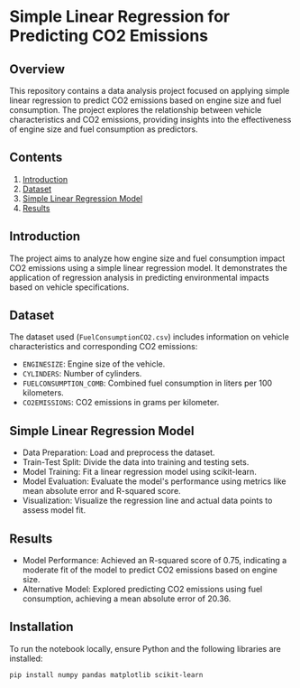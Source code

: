 # Simple Linear Regression for Predicting CO2 Emissions

## Overview
This repository contains a data analysis project focused on applying simple linear regression to predict CO2 emissions based on engine size and fuel consumption. The project explores the relationship between vehicle characteristics and CO2 emissions, providing insights into the effectiveness of engine size and fuel consumption as predictors.

## Contents
1. [Introduction](#introduction)
2. [Dataset](#dataset)
3. [Simple Linear Regression Model](#simple-linear-regression-model)
4. [Results](#results)


## Introduction
The project aims to analyze how engine size and fuel consumption impact CO2 emissions using a simple linear regression model. It demonstrates the application of regression analysis in predicting environmental impacts based on vehicle specifications.

## Dataset
The dataset used (`FuelConsumptionCO2.csv`) includes information on vehicle characteristics and corresponding CO2 emissions:
- `ENGINESIZE`: Engine size of the vehicle.
- `CYLINDERS`: Number of cylinders.
- `FUELCONSUMPTION_COMB`: Combined fuel consumption in liters per 100 kilometers.
- `CO2EMISSIONS`: CO2 emissions in grams per kilometer.

## Simple Linear Regression Model
- Data Preparation: Load and preprocess the dataset.
- Train-Test Split: Divide the data into training and testing sets.
- Model Training: Fit a linear regression model using scikit-learn.
- Model Evaluation: Evaluate the model's performance using metrics like mean absolute error and R-squared score.
- Visualization: Visualize the regression line and actual data points to assess model fit.

## Results
- Model Performance: Achieved an R-squared score of 0.75, indicating a moderate fit of the model to predict CO2 emissions based on engine size.
- Alternative Model: Explored predicting CO2 emissions using fuel consumption, achieving a mean absolute error of 20.36.

## Installation
To run the notebook locally, ensure Python and the following libraries are installed:
```bash
pip install numpy pandas matplotlib scikit-learn
